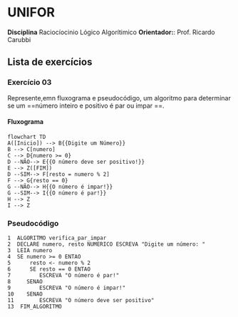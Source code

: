 # UNIFOR
**Disciplina** Raciocíocinio Lógico Algorítimico
**Orientador:**: Prof. Ricardo Carubbi

## Lista de exercícios

### Exercício 03
Represente,emn fluxograma e pseudocódigo, um algoritmo para determinar se um ==número inteiro e positivo é par ou impar ==.

#### Fluxograma
```mermaid
flowchart TD
A([Inicio]) --> B{{Digite um Número}}
B --> C[numero]
C --> D{numero >= 0}
D --NÃO--> E{{O número deve ser positivo!}}
E --> Z([FIM])
D --SIM--> F[resto = numero % 2]
F --> G{resto == 0}
G --NÃO--> H{{O número é impar!}} 
G --SIM--> I{{O número é par!}}
H --> Z
I --> Z
```
### Pseudocódigo
```
1  ALGORITMO verifica_par_impar  
2  DECLARE numero, resto NUMERICO ESCREVA "Digite um número: "
3  LEIA numero
4  SE numero >= 0 ENTAO
5      resto <- numero % 2
6      SE resto == 0 ENTAO 
7         ESCREVA "O número é par!"
8     SENAO
9         ESCREVA "O número é impar!"
10    SENAO
11        ESCREVA "O número deve ser positivo"
13  FIM_ALGORITMO 
```

